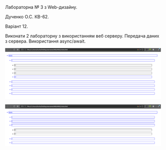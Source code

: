Лабораторна № 3 з Web-дизайну.

Дученко О.С. КВ-62.

Варіант 12.

Виконати 2 лабораторну з використанням веб серверу. Передача даних з сервера. Використання async/await.

![31](./21.png)

![32](./22.png)
